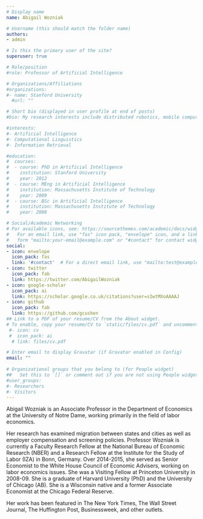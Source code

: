 ```yaml
---
# Display name
name: Abigail Wozniak

# Username (this should match the folder name)
authors:
- admin

# Is this the primary user of the site?
superuser: true

# Role/position
#role: Professor of Artificial Intelligence

# Organizations/Affiliations
#organizations:
#- name: Stanford University
  #url: ""

# Short bio (displayed in user profile at end of posts)
#bio: My research interests include distributed robotics, mobile computing and programmable matter.

#interests:
#- Artificial Intelligence
#- Computational Linguistics
#- Information Retrieval

#education:
#  courses:
#  - course: PhD in Artificial Intelligence
#    institution: Stanford University
#    year: 2012
#  - course: MEng in Artificial Intelligence
#    institution: Massachusetts Institute of Technology
#    year: 2009
#  - course: BSc in Artificial Intelligence
#    institution: Massachusetts Institute of Technology
#    year: 2008

# Social/Academic Networking
# For available icons, see: https://sourcethemes.com/academic/docs/widgets/#icons
#   For an email link, use "fas" icon pack, "envelope" icon, and a link in the
#   form "mailto:your-email@example.com" or "#contact" for contact widget.
social:
- icon: envelope
  icon_pack: fas
  link: '#contact'  # For a direct email link, use "mailto:test@example.org".
- icon: twitter
  icon_pack: fab
  link: https://twitter.com/AbigailWozniak
- icon: google-scholar
  icon_pack: ai
  link: https://scholar.google.co.uk/citations?user=sIwtMXoAAAAJ
- icon: github
  icon_pack: fab
  link: https://github.com/gcushen
## Link to a PDF of your resume/CV from the About widget.
# To enable, copy your resume/CV to `static/files/cv.pdf` and uncomment the lines below.  
 #- icon: cv
 #  icon_pack: ai
  # link: files/cv.pdf

# Enter email to display Gravatar (if Gravatar enabled in Config)
email: ""
  
# Organizational groups that you belong to (for People widget)
##   Set this to `[]` or comment out if you are not using People widget.  
#user_groups:
#- Researchers
#- Visitors
---
```

Abigail Wozniak is an Associate Professor in the Department of Economics at the University of Notre Dame, working primarily in the field of labor economics. 

Her research has examined migration between states and cities as well as employer compensation and screening policies. Professor Wozniak is currently a Faculty Research Fellow at the National Bureau of Economic Research (NBER) and a Research Fellow at the Institute for the Study of Labor (IZA) in Bonn, Germany. Over 2014-2015, she served as Senior Economist to the White House Council of Economic Advisers, working on labor economics issues. She was a Visiting Fellow at Princeton University in 2008-09. She is a graduate of Harvard University (PhD) and the University of Chicago (AB). She is a Wisconsin native and a former Associate Economist at the Chicago Federal Reserve. 

Her work has been featured in The New York Times, The Wall Street Journal, The Huffington Post, Businessweek, and other outlets.